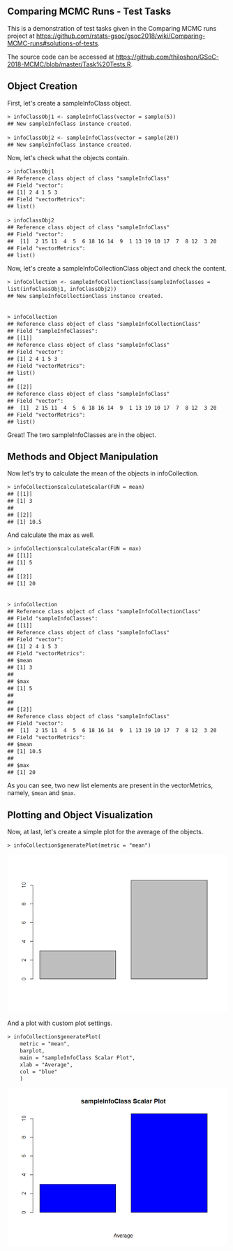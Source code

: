 Comparing MCMC Runs - Test Tasks
--------------------------------

This is a demonstration of test tasks given in the Comparing MCMC runs
project at
<https://github.com/rstats-gsoc/gsoc2018/wiki/Comparing-MCMC-runs#solutions-of-tests>.

The source code can be accessed at
<https://github.com/thiloshon/GSoC-2018-MCMC/blob/master/Task%20Tests.R>.

Object Creation
---------------

First, let's create a sampleInfoClass object.

    > infoClassObj1 <- sampleInfoClass(vector = sample(5))
    ## New sampleInfoClass instance created.

    > infoClassObj2 <- sampleInfoClass(vector = sample(20))
    ## New sampleInfoClass instance created.

Now, let's check what the objects contain.

    > infoClassObj1
    ## Reference class object of class "sampleInfoClass"
    ## Field "vector":
    ## [1] 2 4 1 5 3
    ## Field "vectorMetrics":
    ## list()

    > infoClassObj2
    ## Reference class object of class "sampleInfoClass"
    ## Field "vector":
    ##  [1]  2 15 11  4  5  6 18 16 14  9  1 13 19 10 17  7  8 12  3 20
    ## Field "vectorMetrics":
    ## list()

Now, let's create a sampleInfoCollectionClass object and check the
content.

    > infoCollection <- sampleInfoCollectionClass(sampleInfoClasses = list(infoClassObj1, infoClassObj2))
    ## New sampleInfoCollectionClass instance created.


    > infoCollection
    ## Reference class object of class "sampleInfoCollectionClass"
    ## Field "sampleInfoClasses":
    ## [[1]]
    ## Reference class object of class "sampleInfoClass"
    ## Field "vector":
    ## [1] 2 4 1 5 3
    ## Field "vectorMetrics":
    ## list()
    ## 
    ## [[2]]
    ## Reference class object of class "sampleInfoClass"
    ## Field "vector":
    ##  [1]  2 15 11  4  5  6 18 16 14  9  1 13 19 10 17  7  8 12  3 20
    ## Field "vectorMetrics":
    ## list()

Great! The two sampleInfoClasses are in the object.

Methods and Object Manipulation
-------------------------------

Now let's try to calculate the mean of the objects in infoCollection.

    > infoCollection$calculateScalar(FUN = mean)
    ## [[1]]
    ## [1] 3
    ## 
    ## [[2]]
    ## [1] 10.5

And calculate the max as well.

    > infoCollection$calculateScalar(FUN = max)
    ## [[1]]
    ## [1] 5
    ## 
    ## [[2]]
    ## [1] 20
    

    > infoCollection
    ## Reference class object of class "sampleInfoCollectionClass"
    ## Field "sampleInfoClasses":
    ## [[1]]
    ## Reference class object of class "sampleInfoClass"
    ## Field "vector":
    ## [1] 2 4 1 5 3
    ## Field "vectorMetrics":
    ## $mean
    ## [1] 3
    ## 
    ## $max
    ## [1] 5
    ## 
    ## 
    ## [[2]]
    ## Reference class object of class "sampleInfoClass"
    ## Field "vector":
    ##  [1]  2 15 11  4  5  6 18 16 14  9  1 13 19 10 17  7  8 12  3 20
    ## Field "vectorMetrics":
    ## $mean
    ## [1] 10.5
    ## 
    ## $max
    ## [1] 20

As you can see, two new list elements are present in the vectorMetrics,
namely, `$mean` and `$max`.

Plotting and Object Visualization
---------------------------------

Now, at last, let's create a simple plot for the average of the objects.

    > infoCollection$generatePlot(metric = "mean")

![](Task_Demonstration_files/figure-markdown_strict/unnamed-chunk-7-1.png)

And a plot with custom plot settings.

    > infoCollection$generatePlot(
        metric = "mean",
        barplot,
        main = "sampleInfoClass Scalar Plot",
        xlab = "Average",
        col = "blue"
        )

![](Task_Demonstration_files/figure-markdown_strict/unnamed-chunk-8-1.png)

